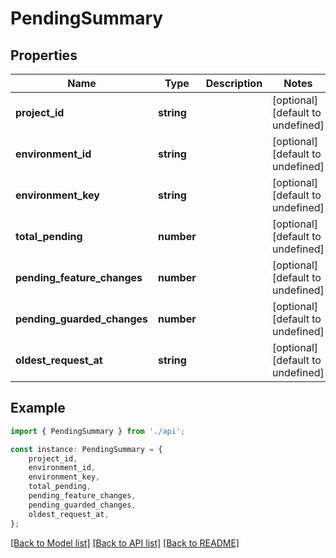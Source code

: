 # PendingSummary


## Properties

Name | Type | Description | Notes
------------ | ------------- | ------------- | -------------
**project_id** | **string** |  | [optional] [default to undefined]
**environment_id** | **string** |  | [optional] [default to undefined]
**environment_key** | **string** |  | [optional] [default to undefined]
**total_pending** | **number** |  | [optional] [default to undefined]
**pending_feature_changes** | **number** |  | [optional] [default to undefined]
**pending_guarded_changes** | **number** |  | [optional] [default to undefined]
**oldest_request_at** | **string** |  | [optional] [default to undefined]

## Example

```typescript
import { PendingSummary } from './api';

const instance: PendingSummary = {
    project_id,
    environment_id,
    environment_key,
    total_pending,
    pending_feature_changes,
    pending_guarded_changes,
    oldest_request_at,
};
```

[[Back to Model list]](../README.md#documentation-for-models) [[Back to API list]](../README.md#documentation-for-api-endpoints) [[Back to README]](../README.md)
